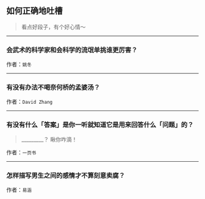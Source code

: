 ## 如何正确地吐槽

> 看点好段子，有个好心情～


 
---

### 会武术的科学家和会科学的流氓单挑谁更厉害？

> 


作者：`姚冬`

---

### 有没有办法不喝奈何桥的孟婆汤？

> 


作者：`David Zhang`

---

### 有没有什么「答案」是你一听就知道它是用来回答什么「问题」的？

> _________？
> 瞅你咋滴！


作者：`一页书`

---

### 怎样描写男生之间的感情才不算刻意卖腐？

> 


作者：`易涵`